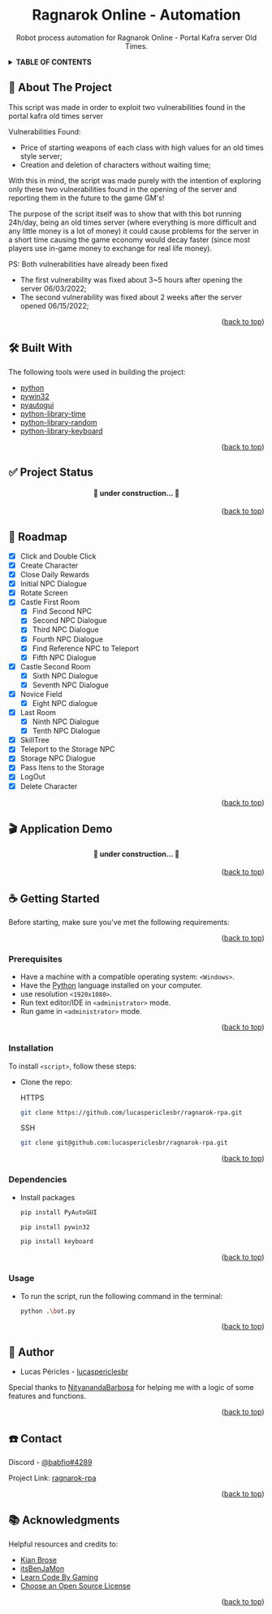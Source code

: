 <div id="top"></div>

  <h1 align="center">Ragnarok Online - Automation</h1>

  <p align="center">
    Robot process automation for Ragnarok Online - Portal Kafra server Old Times.
  </p>
</div>

<!-- TABLE OF CONTENTS -->
<details>
  <summary><b> TABLE OF CONTENTS </b></summary>
  <ol>
    <li>
      <a href="🚀 About The Project">About The Project</a>
      <ul>
        <li><a href="🛠 Built With">Built With</a></li>
        <li><a href="✅ Project Status">Project Status</a></li>
      </ul>
    </li>
    <li><a href="📑 Roadmap">Roadmap</a></li>
    <li><a href="🎬 Application Demo">Application Demo</a></li>
    <li>
      <a href="☕ Getting Started">Getting Started</a>
      <ul>
        <li><a href="prerequisites">Prerequisites</a></li>
        <li><a href="installation">Installation</a></li>
        <li><a href="Dependencies">Dependencies</a></li>
        <li><a href="Usage">Usage</a></li>
      </ul>
    </li>
    <!--<li><a href="📜 License">License</a></li>-->
    <li><a href="📝 Author">Author</a></li>
    <li><a href="☎️ Contact">Contact</a></li>
    <li><a href="📚 Acknowledgments">Acknowledgments</a></li>
  </ol>
</details>

<!-- About The Project -->
## 🚀 About The Project

This script was made in order to exploit two vulnerabilities found in the portal kafra old times server

Vulnerabilities Found:
* Price of starting weapons of each class with high values for an old times style server;
* Creation and deletion of characters without waiting time;

With this in mind, the script was made purely with the intention of exploring only these two vulnerabilities found in the opening of the server and reporting them in the future to the game GM's!

The purpose of the script itself was to show that with this bot running 24h/day, being an old times server (where everything is more difficult and any little money is a lot of money) it could cause problems for the server in a short time causing the game economy would decay faster (since most players use in-game money to exchange for real life money).

PS: Both vulnerabilities have already been fixed
* The first vulnerability was fixed about 3~5 hours after opening the server 06/03/2022;
* The second vulnerability was fixed about 2 weeks after the server opened 06/15/2022;

<p align="right">(<a href="#top">back to top</a>)</p>

<!-- Built With -->
## 🛠 Built With

The following tools were used in building the project:

* [python](https://www.python.org/)
* [pywin32](https://pypi.org/project/pywin32/)
* [pyautogui](https://pyautogui.readthedocs.io/en/latest/)
* [python-library-time](https://docs.python.org/3/library/time.html)
* [python-library-random](https://docs.python.org/3/library/random.html)
* [python-library-keyboard](https://github.com/boppreh/keyboard)

<p align="right">(<a href="#top">back to top</a>)</p>

<!-- Status do Projeto -->
## ✅ Project Status

<h4 align="center"> 
	🚧  under construction...  🚧
</h4>

<p align="right">(<a href="#top">back to top</a>)</p>

<!-- Roadmap/Features -->
## 📑 Roadmap

- [x] Click and Double Click
- [x] Create Character
- [x] Close Daily Rewards
- [x] Initial NPC Dialogue
- [x] Rotate Screen
- [x] Castle First Room
  - [x] Find Second NPC
  - [x] Second NPC Dialogue
  - [x] Third NPC Dialogue
  - [x] Fourth NPC Dialogue
  - [x] Find Reference NPC to Teleport
  - [x] Fifth NPC Dialogue
- [x] Castle Second Room 
  - [x] Sixth NPC Dialogue
  - [x] Seventh NPC Dialogue
- [x] Novice Field
  - [x] Eight NPC dialogue
- [x] Last Room
  - [x] Ninth NPC Dialogue
  - [x] Tenth NPC Dialogue
- [x] SkillTree
- [x] Teleport to the Storage NPC
- [x] Storage NPC Dialogue
- [x] Pass Itens to the Storage
- [x] LogOut
- [x] Delete Character  

<p align="right">(<a href="#top">back to top</a>)</p>

<!-- Demonstração da Aplicação -->
## 🎬 Application Demo

<h4 align="center"> 
	🚧  under construction...  🚧
</h4>

<p align="right">(<a href="#top">back to top</a>)</p>

<!-- Getting Started -->
## ☕ Getting Started

Before starting, make sure you've met the following requirements:

<p align="right">(<a href="#top">back to top</a>)</p>

<!-- Prerequisites -->
### Prerequisites

* Have a machine with a compatible operating system: `<Windows>`.
* Have the [Python](https://www.python.org/) language installed on your computer.
* use resolution `<1920x1080>`.
* Run text editor/IDE in `<administrator>` mode.
* Run game in `<administrator>` mode.

<p align="right">(<a href="#top">back to top</a>)</p>

<!-- Installation -->
### Installation

To install `<script>`, follow these steps:

* Clone the repo:

  HTTPS
  ```sh
  git clone https://github.com/lucaspericlesbr/ragnarok-rpa.git
  ```
  SSH
  ```sh
  git clone git@github.com:lucaspericlesbr/ragnarok-rpa.git
  ```

<p align="right">(<a href="#top">back to top</a>)</p>

<!-- Dependencies -->
### Dependencies

* Install packages

  ```sh
  pip install PyAutoGUI
  ```
   
  ```sh
  pip install pywin32
  ```

  ```sh
  pip install keyboard
  ```

<p align="right">(<a href="#top">back to top</a>)</p>

<!-- Usage -->
### Usage

* To run the script, run the following command in the terminal:

  ```sh
  python .\bot.py
  ```

<p align="right">(<a href="#top">back to top</a>)</p>


<!-- 
License
## 📜 License

-Distributed under the MIT License. See `LICENSE.txt` for more information.

<p align="right">(<a href="#top">back to top</a>)</p>
-->

<!-- Authors -->
## 📝 Author

- Lucas Péricles - [lucaspericlesbr](https://github.com/lucaspericlesbr)

Special thanks to [NityanandaBarbosa](https://github.com/NityanandaBarbosa) for helping me with a logic of some features and functions.

<p align="right">(<a href="#top">back to top</a>)</p>

<!-- Contact -->
## ☎️ Contact

Discord - [@babfio#4289](@babfio#4289)

Project Link: [ragnarok-rpa](https://github.com/lucaspericlesbr/ragnarok-rpa)

<p align="right">(<a href="#top">back to top</a>)</p>

<!-- ACKNOWLEDGMENTS -->
## 📚 Acknowledgments

Helpful resources and credits to:

* [Kian Brose](https://www.youtube.com/watch?v=YRAIUA-Oc1Y&ab_channel=KianBrose)
* [itsBenJaMon](https://www.youtube.com/watch?v=D7Lkbi2KiSc&ab_channel=itsBenJaMon)
* [Learn Code By Gaming](https://www.youtube.com/watch?v=LFDGgFRqVIs&ab_channel=LearnCodeByGaming)
* [Choose an Open Source License](https://choosealicense.com)

<p align="right">(<a href="#top">back to top</a>)</p>

